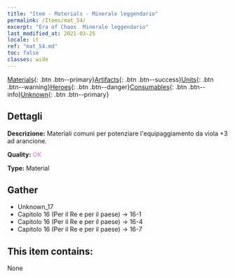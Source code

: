 ```yaml
---
title: "Item - Materials - Minerale leggendario"
permalink: /Items/mat_54/
excerpt: "Era of Chaos  Minerale leggendario"
last_modified_at: 2021-03-25
locale: it
ref: "mat_54.md"
toc: false
classes: wide
---
```

 [Materials](/it/Items/){: .btn .btn--primary}[Artifacts](/it/Items/Artifacts/){: .btn .btn--success}[Units](/it/Items/Units/){: .btn .btn--warning}[Heroes](/it/Items/Heroes/){: .btn .btn--danger}[Consumables](/it/Items/Consumables/){: .btn .btn--info}[Unknown](/it/Items/Unknown/){: .btn .btn--primary}

## Dettagli
 **Descrizione:** Materiali comuni per potenziare l'equipaggiamento da viola +3 ad arancione.

 **Quality:** <span style="color: #DA70D6">OK</span>

 **Type:** Material

## Gather

*    Unknown_17 
*    Capitolo 16 (Per il Re e per il paese) -> 16-1 
*    Capitolo 16 (Per il Re e per il paese) -> 16-4 
*    Capitolo 16 (Per il Re e per il paese) -> 16-7 

## This item contains:

  None

